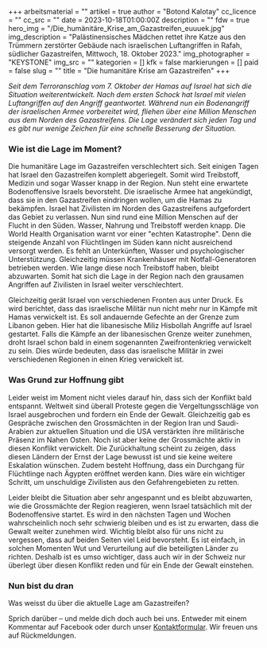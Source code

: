 +++
arbeitsmaterial = ""
artikel = true
author = "Botond Kalotay"
cc_licence = ""
cc_src = ""
date = 2023-10-18T01:00:00Z
description = ""
fdw = true
hero_img = "/Die_humänitäre_Krise_am_Gazastreifen_euuuek.jpg"
img_description = "Palästinensisches Mädchen rettet ihre Katze aus den Trümmern zerstörter Gebäude nach israelischen Luftangriffen in Rafah, südlicher Gazastreifen, Mittwoch, 18. Oktober 2023."
img_photographer = "KEYSTONE"
img_src = ""
kategorien = []
kfk = false
markierungen = []
paid = false
slug = ""
title = "Die humanitäre Krise am Gazastreifen"
+++

_Seit dem Terroranschlag vom 7. Oktober der Hamas auf Israel hat sich die Situation weiterentwickelt. Nach dem ersten Schock hat Israel mit vielen Luftangriffen auf den Angriff geantwortet. Während nun ein Bodenangriff der israelischen Armee vorbereitet wird, fliehen über eine Million Menschen aus dem Norden des Gazastreifens. Die Lage verändert sich jeden Tag und es gibt nur wenige Zeichen für eine schnelle Besserung der Situation._

### Wie ist die Lage im Moment?

Die humanitäre Lage im Gazastreifen verschlechtert sich. Seit einigen Tagen hat Israel den Gazastreifen komplett abgeriegelt. Somit wird Treibstoff, Medizin und sogar Wasser knapp in der Region. Nun steht eine erwartete Bodenoffensive Israels bevorsteht. Die israelische Armee hat angekündigt, dass sie in den Gazastreifen eindringen wollen, um die Hamas zu bekämpfen. Israel hat Zivilisten im Norden des Gazastreifens aufgefordert das Gebiet zu verlassen. Nun sind rund eine Million Menschen auf der Flucht in den Süden. Wasser, Nahrung und Treibstoff werden knapp. Die World Health Organisation warnt vor einer "echten Katastrophe". Denn die steigende Anzahl von Flüchtlingen im Süden kann nicht ausreichend versorgt werden. Es fehlt an Unterkünften, Wasser und psychologischer Unterstützung. Gleichzeitig müssen Krankenhäuser mit Notfall-Generatoren betrieben werden. Wie lange diese noch Treibstoff haben, bleibt abzuwarten. Somit hat sich die Lage in der Region nach den grausamen Angriffen auf Zivilisten in Israel weiter verschlechtert.

Gleichzeitig gerät Israel von verschiedenen Fronten aus unter Druck. Es wird berichtet, dass das israelische Militär nun nicht mehr nur in Kämpfe mit Hamas verwickelt ist. Es soll andauernde Gefechte an der Grenze zum Libanon geben. Hier hat die libanesische Miliz Hisbollah Angriffe auf Israel gestartet. Falls die Kämpfe an der libanesischen Grenze weiter zunehmen, droht Israel schon bald in einem sogenannten Zweifrontenkrieg verwickelt zu sein. Dies würde bedeuten, dass das israelische Militär in zwei verschiedenen Regionen in einen Krieg verwickelt ist.

### Was Grund zur Hoffnung gibt

Leider weist im Moment nicht vieles darauf hin, dass sich der Konflikt bald entspannt. Weltweit sind überall Proteste gegen die Vergeltungsschläge von Israel ausgebrochen und fordern ein Ende der Gewalt. Gleichzeitig gab es Gespräche zwischen den Grossmächten in der Region Iran und Saudi-Arabien zur aktuellen Situation und die USA verstärkten ihre militärische Präsenz im Nahen Osten. Noch ist aber keine der Grossmächte aktiv in diesen Konflikt verwickelt. Die Zurückhaltung scheint zu zeigen, dass diesen Ländern der Ernst der Lage bewusst ist und sie keine weitere Eskalation wünschen. Zudem besteht Hoffnung, dass ein Durchgang für Flüchtlinge nach Ägypten eröffnet werden kann. Dies wäre ein wichtiger Schritt, um unschuldige Zivilisten aus den Gefahrengebieten zu retten.

Leider bleibt die Situation aber sehr angespannt und es bleibt abzuwarten, wie die Grossmächte der Region reagieren, wenn Israel tatsächlich mit der Bodenoffensive startet. Es wird in den nächsten Tagen und Wochen wahrscheinlich noch sehr schwierig bleiben und es ist zu erwarten, dass die Gewalt weiter zunehmen wird. Wichtig bleibt also für uns nicht zu vergessen, dass auf beiden Seiten viel Leid bevorsteht. Es ist einfach, in solchen Momenten Wut und Verurteilung auf die beteiligten Länder zu richten. Deshalb ist es umso wichtiger, dass auch wir in der Schweiz nur überlegt über diesen Konflikt reden und für ein Ende der Gewalt einstehen.

### Nun bist du dran

Was weisst du über die aktuelle Lage am Gazastreifen?

Sprich darüber – und melde dich doch auch bei uns. Entweder mit einem Kommentar auf Facebook oder durch unser [Kontaktformular](https://www.chinderzytig.ch/kontakt/). Wir freuen uns auf Rückmeldungen.
